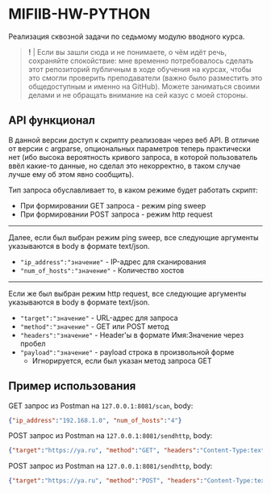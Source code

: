 # MIFIIB-HW-PYTHON

Реализация сквозной задачи по седьмому модулю вводного курса.

> **!** | Если вы зашли сюда и не понимаете, о чём идёт речь, сохраняйте спокойствие: мне временно потребовалось сделать этот репозиторий публичным в ходе обучения на курсах, чтобы это смогли проверить преподаватели (важно было разместить это общедоступным и именно на GitHub). Можете заниматься своими делами и не обращать внимание на сей казус с моей стороны.

## API функционал

В данной версии доступ к скрипту реализован через веб API. В отличие от версии с argparse, опциональных параметров теперь практически нет (ибо высока вероятность кривого запроса, в которой пользователь ввёл какие-то данные, но сделал это некорректно, в таком случае лучше ему об этом явно сообщить).

Тип запроса обуславливает то, в каком режиме будет работать скрипт:

* При формировании GET запроса - режим ping sweep
* При формировании POST запроса - режим http request

---

Далее, если был выбран режим ping sweep, все следующие аргументы указываются в body в формате text/json.

* `"ip_address":"значение"` - IP-адрес для сканирования
* `"num_of_hosts":"значение"` - Количество хостов

---

Если же был выбран режим http request, все следующие аргументы указываются в body в формате text/json.

* `"target":"значение"` - URL-адрес для запроса
* `"method":"значение"` - GET или POST метод
* `"headers":"значение"` - Header'ы в формате Имя:Значение через пробел
* `"payload":"значение"` - payload строка в произвольной форме
  * Игнорируется, если был указан метод запроса GET

## Пример использования

GET запрос из Postman на `127.0.0.1:8081/scan`, body:
```json
{"ip_address":"192.168.1.0", "num_of_hosts":"4"}
```

POST запрос из Postman на `127.0.0.1:8081/sendhttp`, body:
```json
{"target":"https://ya.ru", "method":"GET", "headers":"Content-Type:text"}
```

POST запрос из Postman на `127.0.0.1:8081/sendhttp`, body:
```json
{"target":"https://ya.ru", "method":"POST", "headers":"Content-Type:text", "payload":"lol"}
```
